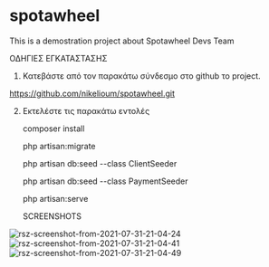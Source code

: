 # spotawheel
This is a demostration project about Spotawheel Devs Team

ΟΔΗΓΙΕΣ ΕΓΚΑΤΑΣΤΑΣΗΣ

1. Κατεβάστε από τον παρακάτω σύνδεσμο στο github το project.

https://github.com/nikelioum/spotawheel.git

2. Εκτελέστε τις παρακάτω εντολές
   
   composer install

   php artisan:migrate

   php artisan db:seed --class ClientSeeder

   php artisan db:seed --class PaymentSeeder

   php artisan:serve
   
   
   SCREENSHOTS

<img src="https://i.ibb.co/TmctzBt/rsz-screenshot-from-2021-07-31-21-04-24.png" alt="rsz-screenshot-from-2021-07-31-21-04-24" border="0">

<img src="https://i.ibb.co/NYRZ9Ws/rsz-screenshot-from-2021-07-31-21-04-41.png" alt="rsz-screenshot-from-2021-07-31-21-04-41" border="0">

<img src="https://i.ibb.co/9h7rSW2/rsz-screenshot-from-2021-07-31-21-04-49.png" alt="rsz-screenshot-from-2021-07-31-21-04-49" border="0">
